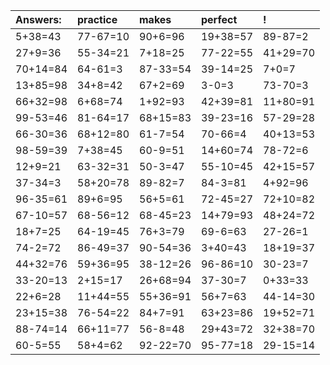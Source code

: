 | Answers: | practice | makes | perfect | ! |
| :--- | :--- | :--- | :--- | :--- |
| 5+38=43 | 77-67=10 | 90+6=96 | 19+38=57 | 89-87=2 | 
| 27+9=36 | 55-34=21 | 7+18=25 | 77-22=55 | 41+29=70 | 
| 70+14=84 | 64-61=3 | 87-33=54 | 39-14=25 | 7+0=7 | 
| 13+85=98 | 34+8=42 | 67+2=69 | 3-0=3 | 73-70=3 | 
| 66+32=98 | 6+68=74 | 1+92=93 | 42+39=81 | 11+80=91 | 
| 99-53=46 | 81-64=17 | 68+15=83 | 39-23=16 | 57-29=28 | 
| 66-30=36 | 68+12=80 | 61-7=54 | 70-66=4 | 40+13=53 | 
| 98-59=39 | 7+38=45 | 60-9=51 | 14+60=74 | 78-72=6 | 
| 12+9=21 | 63-32=31 | 50-3=47 | 55-10=45 | 42+15=57 | 
| 37-34=3 | 58+20=78 | 89-82=7 | 84-3=81 | 4+92=96 | 
| 96-35=61 | 89+6=95 | 56+5=61 | 72-45=27 | 72+10=82 | 
| 67-10=57 | 68-56=12 | 68-45=23 | 14+79=93 | 48+24=72 | 
| 18+7=25 | 64-19=45 | 76+3=79 | 69-6=63 | 27-26=1 | 
| 74-2=72 | 86-49=37 | 90-54=36 | 3+40=43 | 18+19=37 | 
| 44+32=76 | 59+36=95 | 38-12=26 | 96-86=10 | 30-23=7 | 
| 33-20=13 | 2+15=17 | 26+68=94 | 37-30=7 | 0+33=33 | 
| 22+6=28 | 11+44=55 | 55+36=91 | 56+7=63 | 44-14=30 | 
| 23+15=38 | 76-54=22 | 84+7=91 | 63+23=86 | 19+52=71 | 
| 88-74=14 | 66+11=77 | 56-8=48 | 29+43=72 | 32+38=70 | 
| 60-5=55 | 58+4=62 | 92-22=70 | 95-77=18 | 29-15=14 | 
